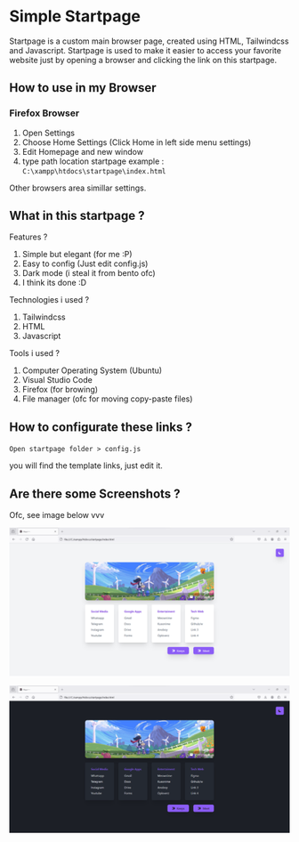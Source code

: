 # Simple Startpage

Startpage is a custom main browser page, created using HTML, Tailwindcss and Javascript. Startpage is used to make it easier to access your favorite website just by opening a browser and clicking the link on this startpage.

## How to use in my Browser

### Firefox Browser

1. Open Settings
2. Choose Home Settings (Click Home in left side menu settings)
3. Edit Homepage and new window 
4. type path location startpage example : `C:\xampp\htdocs\startpage\index.html`

Other browsers area simillar settings.


## What in this startpage ?

Features ?

1. Simple but elegant (for me :P)
2. Easy to config (Just edit config.js)
3. Dark mode (i steal it from bento ofc)
4. I think its done :D

Technologies i used ?

1. Tailwindcss
2. HTML
3. Javascript

Tools i used ?

1. Computer Operating System (Ubuntu)
2. Visual Studio Code
3. Firefox (for browing)
4. File manager (ofc for moving copy-paste files)

## How to configurate these links ?

`Open startpage folder > config.js`

you will find the template links, just edit it.

## Are there some Screenshots ?

Ofc, see image below vvv

![](/art/light.png)

![](/art/dark.png)
